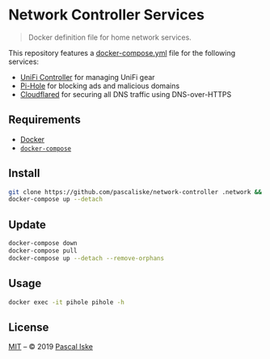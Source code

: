 # Network Controller Services

> Docker definition file for home network services.

This repository features a [docker-compose.yml](docker-compose.yml) file for the following services:

- [UniFi Controller](https://www.ui.com/software/) for managing UniFi gear
- [Pi-Hole](https://pi-hole.net/) for blocking ads and malicious domains
- [Cloudflared](https://github.com/cloudflare/cloudflared) for securing all DNS traffic using DNS-over-HTTPS

## Requirements

- [Docker](https://www.docker.com/)
- [`docker-compose`](https://github.com/docker/compose)

## Install

```zsh
git clone https://github.com/pascaliske/network-controller .network && cd .network
docker-compose up --detach
```

## Update

```zsh
docker-compose down
docker-compose pull
docker-compose up --detach --remove-orphans
```

## Usage

```zsh
docker exec -it pihole pihole -h
```

## License

[MIT](LICENSE.md) – © 2019 [Pascal Iske](https://pascal-iske.de)
